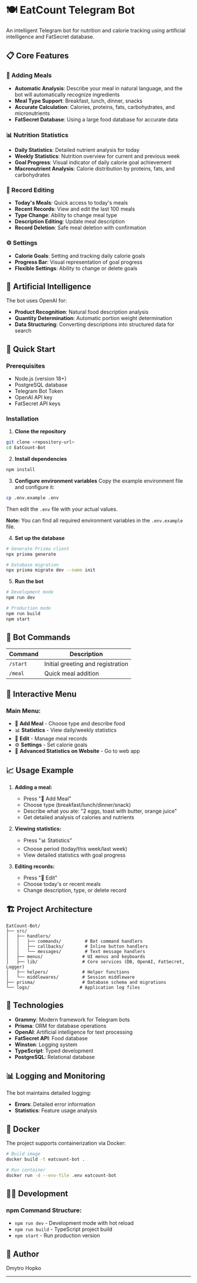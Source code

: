 # 🍽️ EatCount Telegram Bot

An intelligent Telegram bot for nutrition and calorie tracking using artificial intelligence and FatSecret database.

## 📋 Core Features

### 🍴 Adding Meals

- **Automatic Analysis**: Describe your meal in natural language, and the bot will automatically recognize ingredients
- **Meal Type Support**: Breakfast, lunch, dinner, snacks
- **Accurate Calculation**: Calories, proteins, fats, carbohydrates, and micronutrients
- **FatSecret Database**: Using a large food database for accurate data

### 📊 Nutrition Statistics

- **Daily Statistics**: Detailed nutrient analysis for today
- **Weekly Statistics**: Nutrition overview for current and previous week
- **Goal Progress**: Visual indicator of daily calorie goal achievement
- **Macronutrient Analysis**: Calorie distribution by proteins, fats, and carbohydrates

### 🔄 Record Editing

- **Today's Meals**: Quick access to today's meals
- **Recent Records**: View and edit the last 100 meals
- **Type Change**: Ability to change meal type
- **Description Editing**: Update meal description
- **Record Deletion**: Safe meal deletion with confirmation

### ⚙️ Settings

- **Calorie Goals**: Setting and tracking daily calorie goals
- **Progress Bar**: Visual representation of goal progress
- **Flexible Settings**: Ability to change or delete goals

## 🤖 Artificial Intelligence

The bot uses OpenAI for:

- **Product Recognition**: Natural food description analysis
- **Quantity Determination**: Automatic portion weight determination
- **Data Structuring**: Converting descriptions into structured data for search

## 🚀 Quick Start

### Prerequisites

- Node.js (version 18+)
- PostgreSQL database
- Telegram Bot Token
- OpenAI API key
- FatSecret API keys

### Installation

1. **Clone the repository**

```bash
git clone <repository-url>
cd EatCount-Bot
```

2. **Install dependencies**

```bash
npm install
```

3. **Configure environment variables**
   Copy the example environment file and configure it:

```bash
cp .env.example .env
```

Then edit the `.env` file with your actual values.

**Note:** You can find all required environment variables in the `.env.example` file.

4. **Set up the database**

```bash
# Generate Prisma client
npx prisma generate

# Database migration
npx prisma migrate dev --name init
```

5. **Run the bot**

```bash
# Development mode
npm run dev

# Production mode
npm run build
npm start
```

## 📝 Bot Commands

| Command  | Description                       |
| -------- | --------------------------------- |
| `/start` | Initial greeting and registration |
| `/meal`  | Quick meal addition               |

## 🎯 Interactive Menu

### Main Menu:

- 🍴 **Add Meal** - Choose type and describe food
- 📊 **Statistics** - View daily/weekly statistics
- 🔄 **Edit** - Manage meal records
- ⚙️ **Settings** - Set calorie goals
- 🚀 **Advanced Statistics on Website** - Go to web app

## 📈 Usage Example

1. **Adding a meal:**

   - Press "🍴 Add Meal"
   - Choose type (breakfast/lunch/dinner/snack)
   - Describe what you ate: "2 eggs, toast with butter, orange juice"
   - Get detailed analysis of calories and nutrients

2. **Viewing statistics:**

   - Press "📊 Statistics"
   - Choose period (today/this week/last week)
   - View detailed statistics with goal progress

3. **Editing records:**
   - Press "🔄 Edit"
   - Choose today's or recent meals
   - Change description, type, or delete record

## 🏗️ Project Architecture

```
EatCount-Bot/
├── src/
│   ├── handlers/
│   │   ├── commands/         # Bot command handlers
│   │   ├── callbacks/        # Inline button handlers
│   │   └── messages/         # Text message handlers
│   ├── menus/               # UI menus and keyboards
│   ├── lib/                 # Core services (DB, OpenAI, FatSecret, Logger)
│   ├── helpers/             # Helper functions
│   └── middlewares/         # Session middleware
├── prisma/                  # Database schema and migrations
└── logs/                   # Application log files
```

## 🔧 Technologies

- **Grammy**: Modern framework for Telegram bots
- **Prisma**: ORM for database operations
- **OpenAI**: Artificial intelligence for text processing
- **FatSecret API**: Food database
- **Winston**: Logging system
- **TypeScript**: Typed development
- **PostgreSQL**: Relational database

## 📊 Logging and Monitoring

The bot maintains detailed logging:

- **Errors**: Detailed error information
- **Statistics**: Feature usage analysis

## 🐳 Docker

The project supports containerization via Docker:

```bash
# Build image
docker build -t eatcount-bot .

# Run container
docker run -d --env-file .env eatcount-bot
```

## 👨‍💻 Development

### npm Command Structure:

- `npm run dev` - Development mode with hot reload
- `npm run build` - TypeScript project build
- `npm start` - Run production version

## 👤 Author

Dmytro Hopko

---
